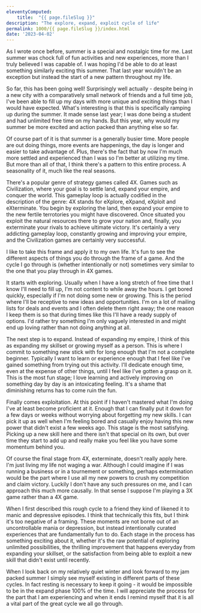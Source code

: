 ```yaml
---
eleventyComputed:
    title:  "{{ page.fileSlug }}"
description: "The explore, expand, exploit cycle of life"
permalink: 1000/{{ page.fileSlug }}/index.html
date: '2023-04-02'
---
```


As I wrote once before, summer is a special and nostalgic time for me. Last summer was chock full of fun activities and new experiences, more than I truly believed I was capable of. I was hoping I'd be able to do at least something similarly exciting this summer. That last year wouldn't be an exception but instead the start of a new pattern throughout my life.

So far, this has been going well! Surprisingly well actually - despite being in a new city with a comparatively small network of friends and a full time job, I've been able to fill up my days with more unique and exciting things than I would have expected. What's interesting is that this is specifically ramping up during the summer. It made sense last year; I was done being a student and had unlimited free time on my hands. But this year, why would my summer be more excited and action packed than anything else so far.

Of course part of it is that summer is a generally busier time. More people are out doing things, more events are happenings, the day is longer and easier to take advantage of. Plus, there's the fact that by now I'm much more settled and experienced than I was so I'm better at utilizing my time. But more than all of that, I think there's a pattern to this entire process. A seasonality of it, much like the real seasons.

There's a popular genre of strategy games called 4X. Games such as Civilization, where your goal is to settle land, expand your empire, and conquer the world. This gameplay loop is actually codified in the description of the genre: 4X stands for eXplore, eXpand, eXploit and eXterminate. You begin by exploring the land, then expand your empire to the new fertile terrotories you might have discovered. Once situated you exploit the natural resources there to grow your nation and, finally, you exterminate your rivals to achieve ultimate victory. It's certainly a very addicting gameplay loop, constantly growing and improving your empire, and the Civilization games are certainly very successful.

I like to take this frame and apply it to my own life. It's fun to see the different aspects of things you do through the frame of a game. And the cycle I go through is (whether intentionally or not) sometimes very similar to the one that you play through in 4X games.

It starts with exploring. Usually when I have a long stretch of free time that I know I'll need to fill up, I'm not content to while away the hours. I get bored quickly, especially if I'm not doing some new or growing. This is the period where I'll be receptive to new ideas and opportunities. I'm on a lot of mailing lists for deals and events and I often delete them right away; the one reason I keep them is so that during times like this I'll have a ready supply of options. I'd rather try something I'm only vaguely interested in and might end up loving rather than not doing anything at all.

The next step is to expand. Instead of expanding my empire, I think of this as expanding my skillset or growing myself as a person. This is where I commit to something new stick with for long enough that I'm not a complete beginner. Typically I want to learn or experience enough that I feel like I've gained something from trying out this activity. I'll dedicate enough time, even at the expense of other things, until I feel like I've gotten a grasp on it. This is the most fun stage; I love learning and actively improving on something day by day is an intoxicating feeling. It's a shame that diminishing returns has to come ruin the fun.

Finally comes exploitation. At this point if I haven't mastered what I'm doing I've at least become proficient at it. Enough that I can finally put it down for a few days or weeks without worrying about forgetting my new skills. I can pick it up as well when I'm feeling bored and casually enjoy having this new power that didn't exist a few weeks ago. This stage is the most satisfying. Picking up a new skill here and there isn't that special on its own, but over time they start to add up and really make you feel like you have some momentum behind you.

Of course the final stage from 4X, exterminate, doesn't really apply here. I'm just living my life not waging a war. Although I could imagine if I was running a business or in a tournement or something, perhaps extermination would be the part where I use all my new powers to crush my competition and claim victory. Luckily I don't have any such pressures on me, and I can approach this much more causally. In that sense I suppose I'm playing a 3X game rather than a 4X game.

When I first described this rough cycle to a friend they kind of likened it to manic and depressive episodes. I think that technically this fits, but I think it's too negative of a framing. These moments are not borne out of an uncontrollable mania or depression, but instead intentionally curated experiences that are fundamentally fun to do. Each stage in the process has something exciting about it, whether it's the raw potential of exploring unlimited possibilities, the thrilling improvement that happens everyday from expanding your skillset, or the satisfaction from being able to exploit a new skill that didn't exist until recently.

When I look back on my relatively quiet winter and look forward to my jam packed summer I simply see myself existing in different parts of these cycles. In fact resting is necessary to keep it going - it would be impossible to be in the expand phase 100% of the time. I will appreciate the process for the part that I am experiencing and when it ends I remind myself that it is all a vital part of the great cycle we all go through.